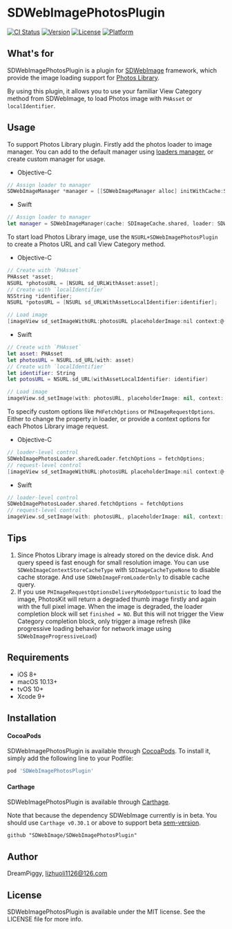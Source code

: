 # SDWebImagePhotosPlugin

[![CI Status](https://img.shields.io/travis/SDWebImage/SDWebImagePhotosPlugin.svg?style=flat)](https://travis-ci.org/SDWebImage/SDWebImagePhotosPlugin)
[![Version](https://img.shields.io/cocoapods/v/SDWebImagePhotosPlugin.svg?style=flat)](https://cocoapods.org/pods/SDWebImagePhotosPlugin)
[![License](https://img.shields.io/cocoapods/l/SDWebImagePhotosPlugin.svg?style=flat)](https://cocoapods.org/pods/SDWebImagePhotosPlugin)
[![Platform](https://img.shields.io/cocoapods/p/SDWebImagePhotosPlugin.svg?style=flat)](https://cocoapods.org/pods/SDWebImagePhotosPlugin)

## What's for
SDWebImagePhotosPlugin is a plugin for [SDWebImage](https://github.com/rs/SDWebImage/) framework, which provide the image loading support for [Photos Library](https://developer.apple.com/documentation/photokit).

By using this plugin, it allows you to use your familiar View Category method from SDWebImage, to load Photos image with `PHAsset` or `localIdentifier`.

## Usage
To support Photos Library plugin. Firstly add the photos loader to image manager. You can add to the default manager using [loaders manager](https://github.com/rs/SDWebImage/wiki/Advanced-Usage#loaders-manager), or create custom manager for usage.

+ Objective-C

```objectivec
// Assign loader to manager
SDWebImageManager *manager = [[SDWebImageManager alloc] initWithCache:SDImageCache.sharedCache loader:SDWebImagePhotosLoader.sharedLoader];
```

+ Swift

```swift
// Assign loader to manager
let manager = SDWebImageManager(cache: SDImageCache.shared, loader: SDWebImagePhotosLoader.shared)
```

To start load Photos Library image, use the `NSURL+SDWebImagePhotosPlugin` to create a Photos URL and call View Category method.

+ Objective-C

```objectivec
// Create with `PHAsset`
PHAsset *asset;
NSURL *photosURL = [NSURL sd_URLWithAsset:asset];
// Create with `localIdentifier`
NSString *identifier;
NSURL *potosURL = [NSURL sd_URLWithAssetLocalIdentifier:identifier];

// Load image
[imageView sd_setImageWithURL:photosURL placeholderImage:nil context:@{SDWebImageCustomManager: manager}];
```

+ Swift

```swift
// Create with `PHAsset`
let asset: PHAsset
let photosURL = NSURL.sd_URL(with: asset)
// Create with `localIdentifier`
let identifier: String
let potosURL = NSURL.sd_URL(withAssetLocalIdentifier: identifier)

// Load image
imageView.sd_setImage(with: photosURL, placeholderImage: nil, context: [.customManager: manager])
```

To specify custom options like `PHFetchOptions` or `PHImageRequestOptions`. Either to change the property in loader, or provide a context options for each Photos Library image request.

+ Objective-C

```objectivec
// loader-level control
SDWebImagePhotosLoader.sharedLoader.fetchOptions = fetchOptions;
// request-level control
[imageView sd_setImageWithURL:photosURL placeholderImage:nil context:@{SDWebImageContextPhotosImageRequestOptions: requestOptions, SDWebImageCustomManager: manager}];
```

+ Swift

```swift
// loader-level control
SDWebImagePhotosLoader.shared.fetchOptions = fetchOptions
// request-level control
imageView.sd_setImage(with: photosURL, placeholderImage: nil, context:[.requestOptions: requestOptions, .customManager: manager])
```

## Tips

1. Since Photos Library image is already stored on the device disk. And query speed is fast enough for small resolution image. You can use `SDWebImageContextStoreCacheType` with `SDImageCacheTypeNone` to disable cache storage. And use `SDWebImageFromLoaderOnly` to disable cache query.
2. If you use `PHImageRequestOptionsDeliveryModeOpportunistic` to load the image, PhotosKit will return a degraded thumb image firstly and again with the full pixel image. When the image is degraded, the loader completion block will set `finished = NO`. But this will not trigger the View Category completion block, only trigger a image refresh (like progressive loading behavior for network image using `SDWebImageProgressiveLoad`)

## Requirements

+ iOS 8+
+ macOS 10.13+
+ tvOS 10+
+ Xcode 9+

## Installation

#### CocoaPods

SDWebImagePhotosPlugin is available through [CocoaPods](https://cocoapods.org). To install
it, simply add the following line to your Podfile:

```ruby
pod 'SDWebImagePhotosPlugin'
```

#### Carthage

SDWebImagePhotosPlugin is available through [Carthage](https://github.com/Carthage/Carthage).

Note that because the dependency SDWebImage currently is in beta. You should use `Carthage v0.30.1` or above to support beta [sem-version](https://semver.org/).

```
github "SDWebImage/SDWebImagePhotosPlugin"
```

## Author

DreamPiggy, lizhuoli1126@126.com

## License

SDWebImagePhotosPlugin is available under the MIT license. See the LICENSE file for more info.


